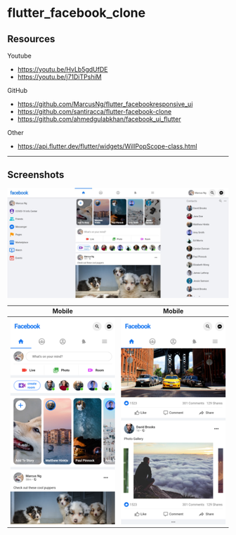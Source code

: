# flutter_facebook_clone

## Resources

Youtube

- https://youtu.be/HvLb5gdUfDE
- https://youtu.be/j71DiTPshiM

GitHub

- https://github.com/MarcusNg/flutter_facebookresponsive_ui
- https://github.com/santiracca/flutter-facebook-clone
- https://github.com/ahmedgulabkhan/facebook_ui_flutter

Other

- https://api.flutter.dev/flutter/widgets/WillPopScope-class.html

---

## Screenshots

![Desktop](screenshots/screenshot1.jpeg)

|                 Mobile                 |                 Mobile                 |
| :------------------------------------: | :------------------------------------: |
| ![Mobile](screenshots/screenshot2.png) | ![Mobile](screenshots/screenshot3.png) |

